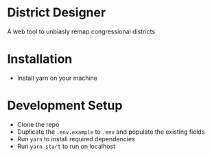 # District Designer
A web tool to unbiasly remap congressional districts

# Installation
- Install yarn on your machine

# Development Setup
- Clone the repo
- Duplicate the `.env.example` to `.env` and populate the existing fields
- Run `yarn` to install required dependencies
- Run `yarn start` to run on localhost